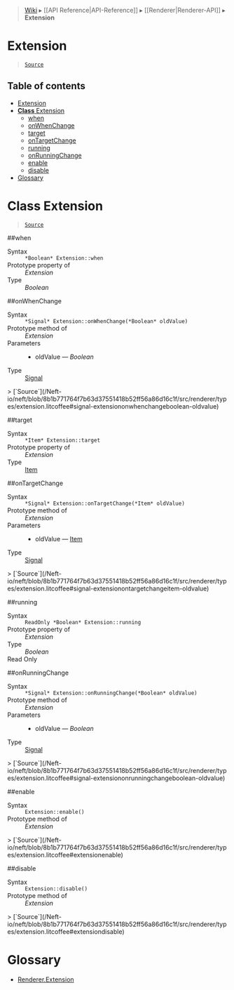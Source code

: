 > [Wiki](Home) ▸ [[API Reference|API-Reference]] ▸ [[Renderer|Renderer-API]] ▸ **Extension**

# Extension

> [`Source`](/Neft-io/neft/blob/8b1b771764f7b63d37551418b52ff56a86d16c1f/src/renderer/types/extension.litcoffee)

## Table of contents
* [Extension](#extension)
* [**Class** Extension](#class-extension)
  * [when](#when)
  * [onWhenChange](#onwhenchange)
  * [target](#target)
  * [onTargetChange](#ontargetchange)
  * [running](#running)
  * [onRunningChange](#onrunningchange)
  * [enable](#enable)
  * [disable](#disable)
* [Glossary](#glossary)

# **Class** Extension

> [`Source`](/Neft-io/neft/blob/8b1b771764f7b63d37551418b52ff56a86d16c1f/src/renderer/types/extension.litcoffee)

##when
<dl><dt>Syntax</dt><dd><code>&#x2A;Boolean&#x2A; Extension::when</code></dd><dt>Prototype property of</dt><dd><i>Extension</i></dd><dt>Type</dt><dd><i>Boolean</i></dd></dl>
##onWhenChange
<dl><dt>Syntax</dt><dd><code>&#x2A;Signal&#x2A; Extension::onWhenChange(&#x2A;Boolean&#x2A; oldValue)</code></dd><dt>Prototype method of</dt><dd><i>Extension</i></dd><dt>Parameters</dt><dd><ul><li>oldValue — <i>Boolean</i></li></ul></dd><dt>Type</dt><dd><a href="/Neft-io/neft/wiki/Signal-API#class-signal">Signal</a></dd></dl>
> [`Source`](/Neft-io/neft/blob/8b1b771764f7b63d37551418b52ff56a86d16c1f/src/renderer/types/extension.litcoffee#signal-extensiononwhenchangeboolean-oldvalue)

##target
<dl><dt>Syntax</dt><dd><code>&#x2A;Item&#x2A; Extension::target</code></dd><dt>Prototype property of</dt><dd><i>Extension</i></dd><dt>Type</dt><dd><a href="/Neft-io/neft/wiki/Renderer-Item-API#class-item">Item</a></dd></dl>
##onTargetChange
<dl><dt>Syntax</dt><dd><code>&#x2A;Signal&#x2A; Extension::onTargetChange(&#x2A;Item&#x2A; oldValue)</code></dd><dt>Prototype method of</dt><dd><i>Extension</i></dd><dt>Parameters</dt><dd><ul><li>oldValue — <a href="/Neft-io/neft/wiki/Renderer-Item-API#class-item">Item</a></li></ul></dd><dt>Type</dt><dd><a href="/Neft-io/neft/wiki/Signal-API#class-signal">Signal</a></dd></dl>
> [`Source`](/Neft-io/neft/blob/8b1b771764f7b63d37551418b52ff56a86d16c1f/src/renderer/types/extension.litcoffee#signal-extensionontargetchangeitem-oldvalue)

##running
<dl><dt>Syntax</dt><dd><code>ReadOnly &#x2A;Boolean&#x2A; Extension::running</code></dd><dt>Prototype property of</dt><dd><i>Extension</i></dd><dt>Type</dt><dd><i>Boolean</i></dd><dt>Read Only</dt></dl>
##onRunningChange
<dl><dt>Syntax</dt><dd><code>&#x2A;Signal&#x2A; Extension::onRunningChange(&#x2A;Boolean&#x2A; oldValue)</code></dd><dt>Prototype method of</dt><dd><i>Extension</i></dd><dt>Parameters</dt><dd><ul><li>oldValue — <i>Boolean</i></li></ul></dd><dt>Type</dt><dd><a href="/Neft-io/neft/wiki/Signal-API#class-signal">Signal</a></dd></dl>
> [`Source`](/Neft-io/neft/blob/8b1b771764f7b63d37551418b52ff56a86d16c1f/src/renderer/types/extension.litcoffee#signal-extensiononrunningchangeboolean-oldvalue)

##enable
<dl><dt>Syntax</dt><dd><code>Extension::enable()</code></dd><dt>Prototype method of</dt><dd><i>Extension</i></dd></dl>
> [`Source`](/Neft-io/neft/blob/8b1b771764f7b63d37551418b52ff56a86d16c1f/src/renderer/types/extension.litcoffee#extensionenable)

##disable
<dl><dt>Syntax</dt><dd><code>Extension::disable()</code></dd><dt>Prototype method of</dt><dd><i>Extension</i></dd></dl>
> [`Source`](/Neft-io/neft/blob/8b1b771764f7b63d37551418b52ff56a86d16c1f/src/renderer/types/extension.litcoffee#extensiondisable)

# Glossary

- [Renderer.Extension](#class-extension)

